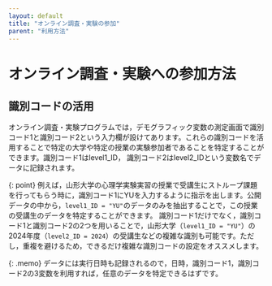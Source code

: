 ```yaml
---
layout: default
title: "オンライン調査・実験の参加"
parent: "利用方法"
---
```


# オンライン調査・実験への参加方法

## 識別コードの活用

オンライン調査・実験プログラムでは，デモグラフィック変数の測定画面で識別コード1と識別コード2という入力欄が設けてあります。これらの識別コードを活用することで特定の大学や特定の授業の実験参加者であることを特定することができます。識別コード1はlevel1_ID， 識別コード2はlevel2_IDという変数名でデータに記録されます。

{: point}
例えば，山形大学の心理学実験実習の授業で受講生にストループ課題を行ってもらう時に，識別コード1にYUを入力するように指示を出します。公開データの中から，`level1_ID = "YU"`のデータのみを抽出することで，この授業の受講生のデータを特定することができます。
識別コード1だけでなく，識別コード1と識別コード2の2つを用いることで，山形大学（`level1_ID = "YU"`）の2024年度（`level2_ID = 2024`）の受講生などの複雑な識別も可能です。ただし，重複を避けるため，できるだけ複雑な識別コードの設定をオススメします。

{: .memo}
データには実行日時も記録されるので，日時，識別コード1，識別コード2の3変数を利用すれば，任意のデータを特定できるはずです。